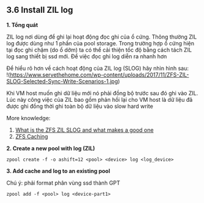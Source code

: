 ## 3.6 Install ZIL log

**1. Tổng quát**

ZIL log nơi dùng để ghi lại hoạt động đọc ghi của ổ cứng. Thông thường ZIL log được dùng như 1 phần của pool storage. Trong trường hợp ổ cứng hiện tại đọc ghi chậm (do ổ dởm) ta có thể cải thiện tốc độ bằng cách tách ZIL log sang thiết bị ssd mới. Để việc đọc ghi log diễn ra nhanh hơn

Để hiểu rõ hơn về cách hoạt động của ZIL log (SLOG) hãy nhìn hình sau:  
!(https://www.servethehome.com/wp-content/uploads/2017/11/ZFS-ZIL-SLOG-Selected-Sync-Write-Scenarios-1.jpg)

Khi VM host muốn ghi dữ liệu mới nó phải đồng bộ trước sau đó ghi vào ZIL. Lúc này công việc của ZIL bao gồm phản hồi lại cho VM host là dữ liệu đã được ghi đồng thời ghi toàn bộ dữ liệu vào slow hard write

More knowledge:
1. [What is the ZFS ZIL SLOG and what makes a good one](https://www.servethehome.com/what-is-the-zfs-zil-slog-and-what-makes-a-good-one/)
2. [ZFS Caching](https://www.45drives.com/community/articles/zfs-caching/)

**2. Create a new pool with log (ZIL)**

```
zpool create -f -o ashift=12 <pool> <device> log <log_device>
```
**3. Add cache and log to an existing pool**

Chú ý: phải format phân vùng ssd thành GPT
```
zpool add -f <pool> log <device-part1>
```
